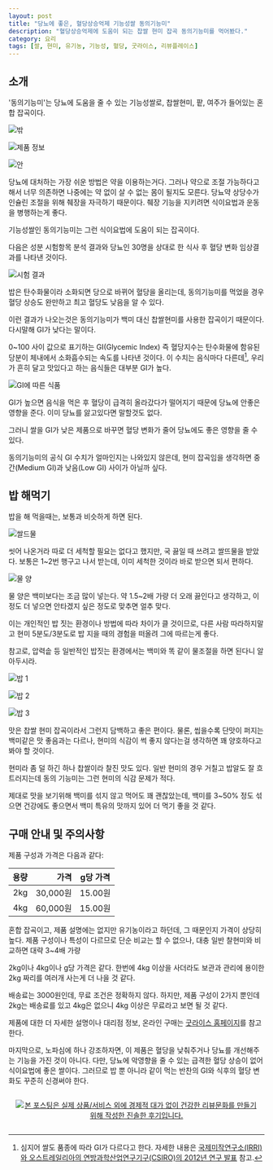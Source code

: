 ```yaml
---
layout: post
title: "당뇨에 좋은, 혈당상승억제 기능성쌀 동의기능미"
description: "혈당상승억제에 도움이 되는 찹쌀 현미 잡곡 동의기능미를 먹어봤다."
category: 요리
tags: [쌀, 현미, 유기농, 기능성, 혈당, 굿라이스, 리뷰플레이스]
---
```


## 소개

'동의기능미'는 당뇨에 도움을 줄 수 있는 기능성쌀로,
찹쌀현미, 팥, 여주가 들어있는 혼합 잡곡이다.

![밖](https://lh3.googleusercontent.com/w8kEt4CO0yhbPq1ZJoCY35LNTsQ1LN4QX8FcTVFlSCo20ROHytdlR59YZV50qiBbKpXg3nKR-3WFDQ=s640)

![제품 정보](https://lh3.googleusercontent.com/bK3eDIHNEn-HPe4N4PpM8timT9ibbV8HPfwtIya6GYW2PsFsoHreEp8KUBU9e_knuCbvV9BjFHgM-g=s640)

![안](https://lh3.googleusercontent.com/tFW02YbZInekdHN_StDwrGxoR_Cnfu8Z4TXQzsBak6hFvly1Cacnsc7z0IwSSd11RlsqWW9RHaqq_Q=s640)

당뇨에 대처하는 가장 쉬운 방법은 약을 이용하는거다.
그러나 약으로 조절 가능하다고해서 너무 의존하면
나중에는 약 없이 살 수 없는 몸이 될지도 모른다.
당뇨약 상당수가 인슐린 조절을 위해 췌장을 자극하기 때문이다.
췌장 기능을 지키려면 식이요법과 운동을 병행하는게 좋다.

기능성쌀인 동의기능미는 그런 식이요법에 도움이 되는 잡곡이다.

다음은 성분 시험항목 분석 결과와
당뇨인 30명을 상대로 한 식사 후 혈당 변화 임상결과를 나타낸 것이다.

![시험 결과](http://www.goodrice.kr/data/editor/1706/f95029bfd44391ef2d16ea111846f450_1497941251_9229.jpg)

밥은 탄수화물이라 소화되면 당으로 바뀌어 혈당을 올리는데,
동의기능미를 먹었을 경우 혈당 상승도 완만하고 최고 혈당도 낮음을 알 수 있다.

이런 결과가 나오는것은
동의기능미가 백미 대신 찹쌀현미를 사용한 잡곡이기 때문이다.
다시말해 GI가 낮다는 말이다.

0~100 사이 값으로 표기하는 GI(Glycemic Index) 즉 혈당지수는
탄수화물에 함유된 당분이 체내에서 소화흡수되는 속도를 나타낸 것이다.
이 수치는 음식마다 다른데[^1],
우리가 흔히 달고 맛있다고 하는 음식들은 대부분 GI가 높다.

[^1]: 심지어 쌀도 품종에 따라 GI가 다르다고 한다. 자세한 내용은 [국제미작연구소(IRRI)와 오스트레일리아의 연방과학산업연구기구(CSIRO)의 2012년 연구 발표](http://irri.org/news/media-releases/study-serves-up-healthy-choice-of-rice) 참고.

![GI에 따른 식품](http://pad3.whstatic.com/images/thumb/d/da/Eat-Foods-Low-on-the-Glycemic-Index-Step-1-Version-2.jpg/aid1579749-v4-900px-Eat-Foods-Low-on-the-Glycemic-Index-Step-1-Version-2.jpg "by Wikivisual (CC BY-NC-SA)")

GI가 높으면 음식을 먹은 후 혈당이 급격히 올라갔다가 떨어지기 때문에
당뇨에 안좋은 영향을 준다.
이미 당뇨를 앓고있다면 말할것도 없다.

그러니 쌀을 GI가 낮은 제품으로 바꾸면
혈당 변화가 줄어 당뇨에도 좋은 영향을 줄 수 있다.

동의기능미의 공식 GI 수치가 얼마인지는 나와있지 않은데,
현미 잡곡임을 생각하면 중간(Medium GI)과 낮음(Low GI) 사이가 아닐까 싶다.


## 밥 해먹기

밥을 해 먹을때는, 보통과 비슷하게 하면 된다.

![쌀드물](https://lh3.googleusercontent.com/iIR9L7StU4OvaUvlt6ZS7K4Z6J8p2TAdPfnjiKC9jYvRETR0juvW3VhZSLSDSyEJXtDvKN3Lb1hQ5g=s640)

씻어 나온거라 따로 더 세척할 필요는 없다고 했지만,
국 끓일 때 쓰려고 쌀뜨물을 받았다.
보통은 1~2번 행구고 나서 받는데, 이미 세척한 것이라 바로 받으면 되서 편하다.

![물 양](https://lh3.googleusercontent.com/92OMupIrM08FhwfxWG2F7eE2-psRWWqWBsXjf8ndHiF2OHivqsVylhOJL9U0ekjrNhEC8Szt7Cyr4w=s640)

물 양은 백미보다는 조금 많이 넣는다.
약 1.5~2배 가량 더 오래 끓인다고 생각하고,
이정도 더 넣으면 안타겠지 싶은 정도로 맞추면 얼추 맞다.

이는 개인적인 밥 짓는 환경이나 방법에 따라 차이가 클 것이므로,
다른 사람 따라하지말고
현미 5분도/3분도로 밥 지을 때의 경험을 떠올려 그에 따르는게 좋다.

참고로, 압력솥 등 일반적인 밥짓는 환경에서는
백미와 똑 같이 물조절을 하면 된다니 알아두시라.

![밥 1](https://lh3.googleusercontent.com/hF_eQfi9tWpws-RtT_8jhmQv7Qt8zKIfYT7Dk6vPOMgY7HYRouV4vPB6YgHm-BstmyUFutroGzeTcA=s640)

![밥 2](https://lh3.googleusercontent.com/rUTV4By0_BC1rbm8wxIOIRINo-J5NzwSot6AntC0NlWJjY05Isb2qpUiUuk1Rrsp5PN9_5bWoWq56Q=s640)

![밥 3](https://lh3.googleusercontent.com/k9gzj8sOg-j-jPgJo70eWx2ru6UMAl2cnD2255lOuckyYzVMX1Et6d-bhTQ0dzrjKoq4ZZSqVYHLZA=s640)

맛은 찹쌀 현미 잡곡이라서 그런지 담백하고 좋은 편이다.
물론, 씹을수록 단맛이 퍼지는 백미같은 맛 좋음과는 다르나,
현미의 식감이 썩 좋지 않다는걸 생각하면 꽤 양호하다고 봐야 할 것이다.

현미라 좀 덜 하긴 하나 찹쌀이라 찰진 맛도 있다.
일반 현미의 경우 거칠고 밥알도 잘 흐트러지는데
동의 기능미는 그런 현미의 식감 문제가 적다.

제대로 맛을 보기위해 백미를 섞지 않고 먹어도 꽤 괜찮았는데,
백미를 3~50% 정도 섞으면 건강에도 좋으면서
백미 특유의 맛까지 있어 더 먹기 좋을 것 같다.


## 구매 안내 및 주의사항

제품 구성과 가격은 다음과 같다:

용량 | 가격     | g당 가격
----:|---------:|:-------:
 2kg | 30,000원 | 15.00원
 4kg | 60,000원 | 15.00원

혼합 잡곡이고,
제품 설명에는 없지만 유기농이라고 하던데,
그 때문인지 가격이 상당히 높다.
제품 구성이나 특성이 다르므로 단순 비교는 할 수 없으나,
대충 
일반 찰현미와 비교하면 대략 3~4배 가량

2kg이나 4kg이나 g당 가격은 같다.
한번에 4kg 이상을 사더라도 보관과 관리에 용이한 2kg 짜리를 여러개 사는게 더 나을 것 같다.

배송료는 3000원인데, 무료 조건은 정확하지 않다.
하지만, 제품 구성이 2가지 뿐인데 2kg는 배송료를 있고 4kg은 없으니
4kg 이상은 무료라고 보면 될 것 같다.

제품에 대한 더 자세한 설명이나 대리점 정보,
온라인 구매는 [굿라이스 홈페이지](http://www.goodrice.kr/)를 참고한다.

마지막으로, 노파심에 하나 강조하자면,
이 제품은 혈당을 낮춰주거나 당뇨를 개선해주는 기능을 가진 것이 아니다.
다만, 당뇨에 악영향을 줄 수 있는 급격한 혈당 상승이 없어 식이요법에 좋은 쌀이다.
그러므로 밥 뿐 아니라 같이 먹는 반찬의 GI와 식후의 혈당 변화도 꾸준히 신경써야 한다.



<div style="text-align: center; padding: 1em;"><a href="http://reviewplace.co.kr/detail.php?number=9600" target="_blank"><img src="http://reviewplace.co.kr/blog_traffic.php?key=OTYwMHxyZXpub2E%3D" border="0" alt="본 포스팅은 실제 상품/서비스 외에 경제적 대가 없이 건강한 리뷰문화를 만들기 위해 작성한 진솔한 후기입니다."></a></div>
